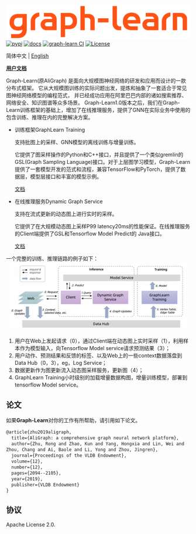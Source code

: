 ![GL](docs/images/graph-learn.png)
[![pypi](https://img.shields.io/pypi/v/graph-learn.svg)](https://pypi.org/project/graph-learn/)
[![docs](https://img.shields.io/badge/docs-latest-brightgreen.svg)](https://graph-learn.readthedocs.io/zh_CN/latest/)
[![graph-learn CI](https://github.com/alibaba/graph-learn/workflows/graph-learn%20CI/badge.svg)](https://github.com/alibaba/graph-learn/actions)
[![License](https://img.shields.io/badge/License-Apache%202.0-blue.svg)](https://github.com/alibaba/graph-learn/blob/master/LICENSE)

简体中文 | [English](README.md)

[**用户文档**](https://graph-learn.readthedocs.io/zh_CN/latest/)

Graph-Learn(原AliGraph) 是面向大规模图神经网络的研发和应用而设计的一款分布式框架。
它从大规模图训练的实际问题出发，提炼和抽象了一套适合于常见图神经网络模型的编程范式， 并已经成功应用在阿里巴巴内部的诸如搜索推荐、网络安全、知识图谱等众多场景。
Graph-Learn1.0版本之后，我们在Graph-Learn训练框架的基础上，增加了在线推理服务，提供了GNN在实际业务中使用的包含训练、推理在内的完整解决方案。

- 训练框架GraphLearn Training

  支持批图上的采样、GNN模型的离线训练与增量训练。

  它提供了图采样操作的Python和C++接口，并且提供了一个类似gremlin的GSL(Graph Sampling Language)接口。对于上层图学习模型，Graph-Learn提供了一套模型开发的范式和流程，兼容TensorFlow和PyTorch，提供了数据层，模型层接口和丰富的模型示例。

  [文档](https://graph-learn.readthedocs.io/zh_CN/latest/gl/intro.html)

- 在线推理服务Dynamic Graph Service

  支持在流式更新的动态图上进行实时的采样。

  它提供了在大规模动态图上采样P99 latency20ms的性能保证。在线推理服务的Client端提供了GSL和Tensorflow Model Predict的 Java接口。

  [文档](https://graph-learn.readthedocs.io/zh_CN/latest/dgs/intro.html)


一个完整的训练、推理链路的例子如下：
![overview](docs/images/overview.png)
1. 用户在Web上发起请求（0），通过Client端在动态图上实时采样（1），利用样本作为模型输入，向Tensorflow Model service请求预测结果（3）；
2. 用户动作、预测结果和反馈的标签、以及Web上的一些context数据落盘到Data Hub（0，3），eg，Log Service；
3. 数据更新作为图更新流入动态图采样服务，更新图（4）；
4. GraphLearn Training小时级别的加载增量数据构图，增量训练模型，部署到tensorflow Model service。

## 论文

如果**Graph-Learn**对你的工作有所帮助，请引用如下论文。

```
@article{zhu2019aligraph,
  title={AliGraph: a comprehensive graph neural network platform},
  author={Zhu, Rong and Zhao, Kun and Yang, Hongxia and Lin, Wei and Zhou, Chang and Ai, Baole and Li, Yong and Zhou, Jingren},
  journal={Proceedings of the VLDB Endowment},
  volume={12},
  number={12},
  pages={2094--2105},
  year={2019},
  publisher={VLDB Endowment}
}
```

## 协议

Apache License 2.0.
